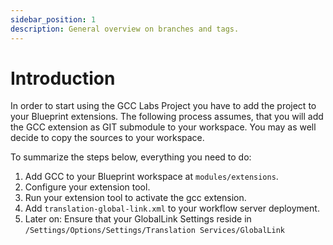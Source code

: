 ```yaml
---
sidebar_position: 1
description: General overview on branches and tags.
---
```


# Introduction

In order to start using the GCC Labs Project you have to add the project to
your Blueprint extensions. The following process assumes, that you will add the
GCC extension as GIT submodule to your workspace. You may as well decide to copy
the sources to your workspace.

To summarize the steps below, everything you need to do:

1. Add GCC to your Blueprint workspace at `modules/extensions`.
2. Configure your extension tool.
3. Run your extension tool to activate the gcc extension.
4. Add `translation-global-link.xml` to your workflow server deployment.
5. Later on: Ensure that your GlobalLink Settings reside in
    `/Settings/Options/Settings/Translation Services/GlobalLink`
